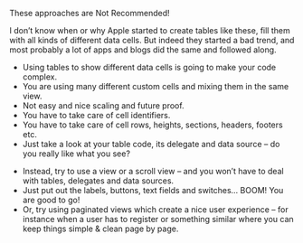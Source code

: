 These approaches are Not Recommended!

I don’t know when or why Apple started to create tables like these, fill them with all kinds of different data cells. But indeed they started a bad trend, and most probably a lot of apps and blogs did the same and followed along.

- Using tables to show different data cells is going to make your code complex.
- You are using many different custom cells and mixing them in the same view.
- Not easy and nice scaling and future proof.
- You have to take care of cell identifiers.
- You have to take care of cell rows, heights, sections, headers, footers etc.
- Just take a look at your table code, its delegate and data source – do you really like what you see?

+ Instead, try to use a view or a scroll view – and you won’t have to deal with tables, delegates and data sources.
+ Just put out the labels, buttons, text fields and switches… BOOM! You are good to go!
+ Or, try using paginated views which create a nice user experience – for instance when a user has to register or something similar where you can keep things simple & clean page by page.

